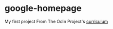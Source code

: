 # google-homepage
My first project
From The Odin Project's [curriculum](http://www.theodinproject.com/courses/web-development-101/lessons/html-css)
